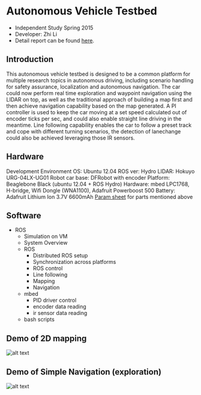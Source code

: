 # Autonomous Vehicle Testbed
  * Independent Study Spring 2015
  * Developer: Zhi Li
  * Detail report can be found [here](https://github.com/snugglelamb/autobots/blob/master/IndependentStudyReport_ZhiLi.pdf).

## Introduction
  This autonomous vehicle testbed is designed to be a common platform for multiple research topics in autonomous driving, including scenario handling for safety assurance, localization and autonomous navigation. The car could now perform real time exploration and waypoint navigation using the LIDAR on top, as well as the traditional approach of building a map first and then achieve navigation capability based on the map generated. A PI controller is used to keep the car moving at a set speed calculated out of encoder ticks per sec, and could also enable straight line driving in the meantime. Line following capability enables the car to follow a preset track and cope with different turning scenarios, the detection of lanechange could also be achieved leveraging those IR sensors.

## Hardware
Development Environment
    OS: Ubuntu 12.04
    ROS ver: Hydro
    LIDAR: Hokuyo URG-04LX-UG01
    Robot car base: DFRobot with encoder
    Platform: Beaglebone Black (ubuntu 12.04 + ROS Hydro)
    Hardware: mbed LPC1768, H-bridge, Wifi Dongle (WNA1100), Adafruit Powerboost 500
    Battery: Adafruit Lithium Ion 3.7V 6600mAh
    [Param sheet](https://www.dropbox.com/sh/ujqpz4cp4h5fzak/AAAGaUGlNwOzu-JbHHehNdq4a?dl=0) for parts mentioned above

## Software
* ROS
  * Simulation on VM
  * System Overview
  * ROS
    * Distributed ROS setup
    * Synchronization across platforms
    * ROS control
    * Line following
    * Mapping
    * Navigation
  * mbed
    * PID driver control
    * encoder data reading
    * ir sensor data reading
  * bash scripts

## Demo of 2D mapping
![alt text](https://github.com/snugglelamb/autobots/blob/master/resources/mlab_mapping_gif.gif "2D mapping of mlab")
## Demo of Simple Navigation (exploration)
![alt text](https://github.com/snugglelamb/autobots/blob/master/resources/nav_w:pid.gif "2D navigation with exploration")

